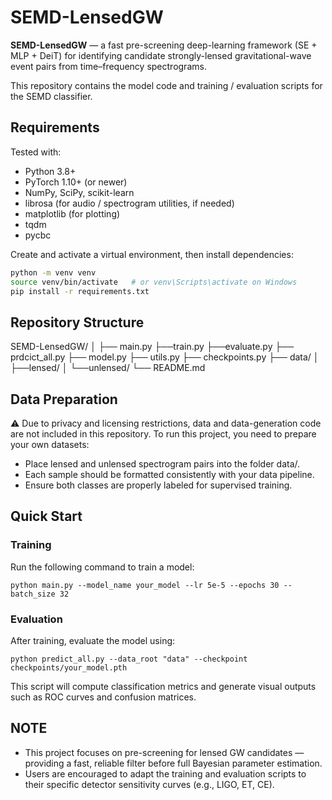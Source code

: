 # SEMD-LensedGW

**SEMD-LensedGW** — a fast pre-screening deep-learning framework (SE + MLP + DeiT) for identifying candidate strongly-lensed gravitational-wave event pairs from time–frequency spectrograms.

This repository contains the model code and training / evaluation scripts for the SEMD classifier.  

## Requirements
Tested with:
- Python 3.8+  
- PyTorch 1.10+ (or newer)
- NumPy, SciPy, scikit-learn
- librosa (for audio / spectrogram utilities, if needed)
- matplotlib (for plotting)
- tqdm
- pycbc

Create and activate a virtual environment, then install dependencies:
```bash
python -m venv venv
source venv/bin/activate   # or venv\Scripts\activate on Windows
pip install -r requirements.txt
```

## Repository Structure
SEMD-LensedGW/
│
├── main.py
├──train.py
├──evaluate.py
├── prdcict_all.py
├── model.py
├── utils.py
├── checkpoints.py
├── data/
│   ├──lensed/
│   └──unlensed/
└── README.md  


## Data Preparation
⚠️ Due to privacy and licensing restrictions, data and data-generation code are not included in this repository.
To run this project, you need to prepare your own datasets:
- Place lensed and unlensed spectrogram pairs into the folder data/.
- Each sample should be formatted consistently with your data pipeline.
- Ensure both classes are properly labeled for supervised training.

## Quick Start
### Training
Run the following command to train a model:
```
python main.py --model_name your_model --lr 5e-5 --epochs 30 --batch_size 32
```
### Evaluation
After training, evaluate the model using:
```
python predict_all.py --data_root "data" --checkpoint checkpoints/your_model.pth
```
This script will compute classification metrics and generate visual outputs such as ROC curves and confusion matrices.

## NOTE
- This project focuses on pre-screening for lensed GW candidates — providing a fast, reliable filter before full Bayesian parameter estimation.
- Users are encouraged to adapt the training and evaluation scripts to their specific detector sensitivity curves (e.g., LIGO, ET, CE).
